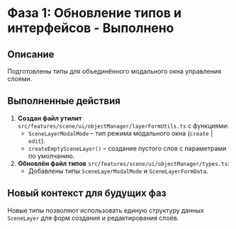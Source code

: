 # Фаза 1: Обновление типов и интерфейсов - Выполнено

## Описание
Подготовлены типы для объединённого модального окна управления слоями.

## Выполненные действия
1. **Создан файл утилит** `src/features/scene/ui/objectManager/layerFormUtils.ts` с функциями:
   - `SceneLayerModalMode` – тип режима модального окна (`create` | `edit`).
   - `createEmptySceneLayer()` – создание пустого слоя с параметрами по умолчанию.
2. **Обновлён файл типов** `src/features/scene/ui/objectManager/types.ts`:
   - Добавлены типы `SceneLayerModalMode` и `SceneLayerFormData`.

## Новый контекст для будущих фаз
Новые типы позволяют использовать единую структуру данных `SceneLayer` для форм создания и редактирования слоёв.


